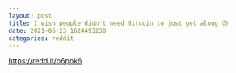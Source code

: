 ```yaml
--- 
layout: post 
title: I wish people didn't need Bitcoin to just get along 😓 
date: 2021-06-23 1624493230 
categories: reddit 
--- 
```

https://redd.it/o6pbk6